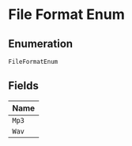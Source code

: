 
# File Format Enum

## Enumeration

`FileFormatEnum`

## Fields

| Name |
|  --- |
| `Mp3` |
| `Wav` |


